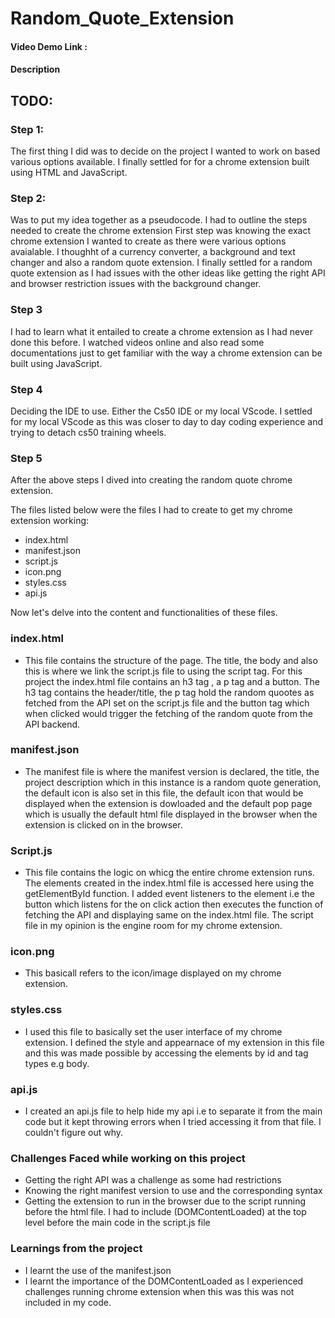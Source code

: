 # Random_Quote_Extension
#### Video Demo Link : 
#### Description

## TODO:
### Step 1:
The first thing I did was to decide on the project I wanted to work on based various options available. I finally settled for for a chrome extension built using HTML and JavaScript.

### Step 2:
Was to put my idea together as a pseudocode. I had to outline the steps needed to create the chrome extension
First step was knowing the exact chrome extension I wanted to create as there were various options avaialable. I thoughht of a currency converter, a background and text changer and also a random quote extension. I finally settled for a random quote extension as I had issues with the other ideas like getting the right API and browser restriction issues with the background changer.

### Step 3
I had to learn what it entailed to create a chrome extension as I had never done this before. I watched videos online and also read some documentations just to get familiar with the way a chrome extension can be built using JavaScript.

### Step 4
Deciding the IDE to use. Either the Cs50 IDE or my local VScode. I settled for my local VScode as this was closer to day to day coding experience and trying to detach cs50 training wheels.

### Step 5
After the above steps I dived into creating the random quote chrome extension.

The files listed below were the files I had to create to get my chrome extension working:
- index.html
- manifest.json
- script.js
- icon.png
- styles.css
- api.js

Now let's delve into the content and functionalities of these files.

### index.html

- This file contains the structure of the page. The title, the body and also this is where we link the script.js file to using the script tag. For this project the index.html file contains an h3 tag , a p tag and a button. The h3 tag contains the header/title, the p tag hold the random quootes as fetched from the API set on the script.js file and the button tag which when clicked would trigger the fetching of the random quote from the API backend.

### manifest.json
- The manifest file is where the manifest version is declared, the title, the project description which in this instance is a random quote generation, the default icon is also set in this file, the default icon that would be displayed when the extension is dowloaded and the default pop page which is usually the default html file displayed in the browser when the extension is clicked on in the browser.

### Script.js
- This file contains the logic on whicg the entire chrome extension runs. The elements created in the index.html file is accessed here using the getElementById function. I added event listeners to the element i.e the button which listens for the on click action then executes the function of fetching the API and displaying same on the index.html file. The script file in my opinion is the engine room for my chrome extension.

### icon.png
- This basicall refers to the icon/image displayed on my chrome extension.

### styles.css
- I used this file to basically set the user interface of my chrome extension. I defined the style and appearnace of my extension in this file and this was made possible by accessing the elements by id and tag types e.g body.

### api.js
- I created an api.js file to help hide my api i.e to separate it from the main code but it kept throwing errors when I tried accessing it from that file. I couldn't figure out why.

### Challenges Faced while working on this project
- Getting the right API was a challenge as some had restrictions
- Knowing the right manifest version to use and the corresponding syntax
- Getting the extension to run in the browser due to the script running before the html file. I had to include (DOMContentLoaded) at the top level before the main code in the script.js file

### Learnings from the project
- I learnt the use of the manifest.json
- I learnt the importance of the DOMContentLoaded as I experienced challenges running chrome extension when this was this was not included in my code.


